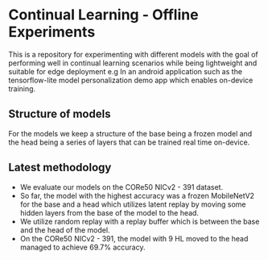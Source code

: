 # Continual Learning - Offline Experiments

This is a repository for experimenting with different models with the goal of performing well in continual learning scenarios while being lightweight and suitable for edge deployment e.g In an android application such as the tensorflow-lite model personalization demo app which enables on-device training.

## Structure of models

For the models we keep a structure of the base being a frozen model and the head being a series of layers that can be trained real time on-device.

## Latest methodology

- We evaluate our models on the CORe50 NICv2 - 391 dataset.
- So far, the model with the highest accuracy was a frozen MobileNetV2 for the base and a head which utilizes latent replay by moving some hidden layers from the base of the model to the head.
- We utilize random replay with a replay buffer which is between the base and the head of the model. 
- On the CORe50 NICv2 - 391, the model with 9 HL moved to the head managed to achieve 69.7% accuracy. 
